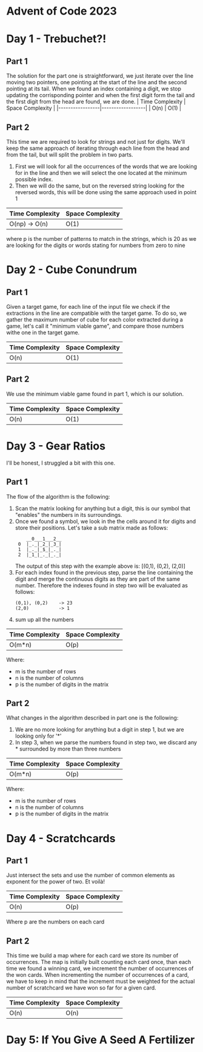 # Advent of Code 2023

# Day 1 -  Trebuchet?!
## Part 1
The solution for the part one is straightforward, we just iterate over the line moving two pointers, one pointing at the start of the line and the second pointing at its tail. When we found an index containing a digit, we stop updating the corrisponding pointer and when the first digit form the tail and the first digit from the head are found, we are done. 
| Time Complexity | Space Complexity |
|-----------------|------------------|
| O(n)            | O(1)             |

## Part 2
This time we are required to look for strings and not just for digits. We'll keep the same approach of iterating through each line from the head and from the tail, but will split the problem in two parts. 
1. First we will look for all the occurrences of the words that we are looking for in the line and then we will select the one located at the minimum possible index. 
2. Then we will do the same, but on the reversed string looking for the reversed words, this will be done using the same approach used in point 1

| Time Complexity | Space Complexity |
|-----------------|------------------|
| O(np) -> O(n)   | O(1)             |

where p is the number of patterns to match in the strings, which is 20 as we are looking for the digits or words stating for numbers from zero to nine

# Day 2 - Cube Conundrum
## Part 1 
Given a target game, for each line of the input file we check if the extractions in the line are compatible with the target game.
To do so, we gather the maximum number of cube for each color extracted during a game, let's call it "minimum viable game", and compare those numbers withe one in the target game. 

| Time Complexity | Space Complexity |
|-----------------|------------------|
|  O(n)           | O(1)             |


## Part 2
We use the minimum viable game found in part 1, which is our solution.

| Time Complexity | Space Complexity |
|-----------------|------------------|
|  O(n)           | O(1)             |

# Day 3 - Gear Ratios
I'll be honest, I struggled a bit with this one. 

## Part 1 
The flow of the algorithm is the following: 
1. Scan the matrix looking for anything but a digit, this is our symbol that "enables" the numbers in its surroundings. 
2. Once we found a symbol, we look in the the cells around it for digits and store their positions. 
    Let's take a sub matrix made as follows:
    ```
        __0___1___2__
     0  |_._|_2_|_3_|
     1  |_._|_$_|_._|
     2  |_1_|_._|_._|
    ```
    The output of this step with the example above is: [(0,1), (0,2), (2,0)]
3. For each index found in the previous step, parse the line containing the digit and merge the continuous digits as they are part of the same number. 
    Therefore the indexes found in step two will be evaluated as follows:
    ```
    (0,1), (0,2)    -> 23
    (2,0)           -> 1
    ```
4. sum up all the numbers

| Time Complexity | Space Complexity |
|-----------------|------------------|
|  O(m*n)           | O(p)           |

Where:
- m is the number of rows
- n is the number of columns
- p is the number of digits in the matrix

## Part 2
What changes in the algorithm described in part one is the following: 
1. We are no more looking for anything but a digit in step 1, but we are looking only for '*'
2. In step 3, when we parse the numbers found in step two, we discard any * surrounded by more than three numbers

| Time Complexity | Space Complexity |
|-----------------|------------------|
|  O(m*n)           | O(p)           |

Where:
- m is the number of rows
- n is the number of columns
- p is the number of digits in the matrix

# Day 4 - Scratchcards
## Part 1 
Just intersect the sets and use the number of common elements as exponent for the power of two. Et voilà!

| Time Complexity | Space Complexity |
|-----------------|------------------|
|  O(n)           | O(p)             |

Where p are the numbers on each card

## Part 2 
This time we build a map where for each card we store its number of occurrences. The map is initially built counting each card once, than each time we found a winning card, we increment the number of occurrences of the won cards. 
When incrementing the number of occurrences of a card, we have to keep in mind that the increment must be weighted for the actual number of scratchcard we have won so far for a given card. 

| Time Complexity | Space Complexity |
|-----------------|------------------|
|  O(n)           | O(n)             |

# Day 5: If You Give A Seed A Fertilizer 



